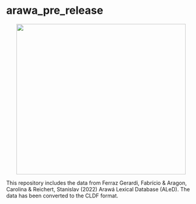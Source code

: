 # arawa_pre_release
<p align="center">
<img src="https://github.com/LanguageStructure/arawa_pre_release/blob/main/map.png" width="450" height="400">
</p>
This repository includes the data from Ferraz Gerardi, Fabrício & Aragon, Carolina & Reichert, Stanislav (2022) Arawá Lexical Database (ALeD). The data has been converted to the CLDF format.
